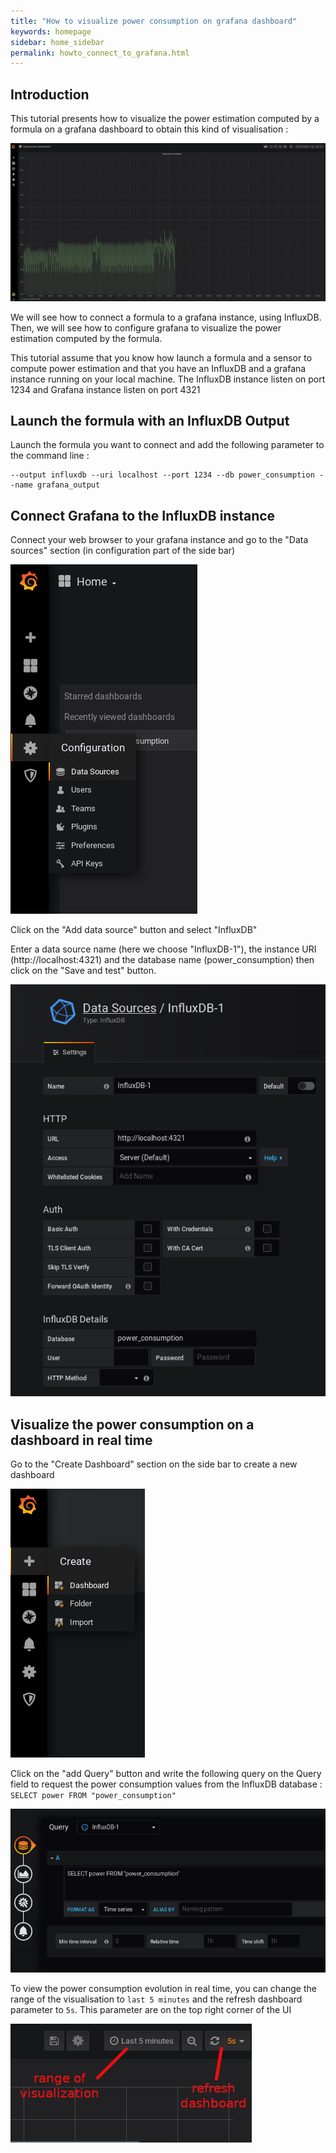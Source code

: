 ```yaml
---
title: "How to visualize power consumption on grafana dashboard"
keywords: homepage
sidebar: home_sidebar 
permalink: howto_connect_to_grafana.html
---
```


## Introduction

This tutorial presents how to visualize the power estimation computed by a
formula on a grafana dashboard to obtain this kind of visualisation : 

![datasource_section](/images/viz.gif)

We will see how to connect a formula to a grafana instance, using
InfluxDB. Then, we will see how to configure grafana to visualize the power
estimation computed by the formula.

This tutorial assume that you know how launch a formula and a sensor to compute
power estimation and that you have an InfluxDB and a grafana instance running on
your local machine. The InfluxDB instance listen on port 1234 and Grafana
instance listen on port 4321



## Launch the formula with an InfluxDB Output

Launch the formula you want to connect and add the following parameter to the command line : 

	--output influxdb --uri localhost --port 1234 --db power_consumption --name grafana_output

## Connect Grafana to the InfluxDB instance

Connect your web browser to your grafana instance and go to the "Data sources" section (in configuration part of the side bar)

![datasource_section](/images/grafana_home.png)

Click on the "Add data source" button and select "InfluxDB"

Enter a data source name (here we choose "InfluxDB-1"), the instance URI
(http://localhost:4321) and the database name (power_consumption) then click on
the "Save and test" button.

![add_datasource](/images/add_db.png)


## Visualize the power consumption on a dashboard in real time

Go to the "Create Dashboard" section on the side bar to create a new dashboard

![add_dashboard](/images/add_dashboard.png)

Click on the "add Query" button and write the following query on the Query field to request the power consumption values from the InfluxDB database : `SELECT power FROM "power_consumption"`

![add_query](/images/add_query.png)

To view the power consumption evolution in real time, you can change the range of the visualisation to `last 5 minutes` and the refresh dashboard parameter to `5s`. This parameter are on the top right corner of the UI

![add_query](/images/refresh.png)
